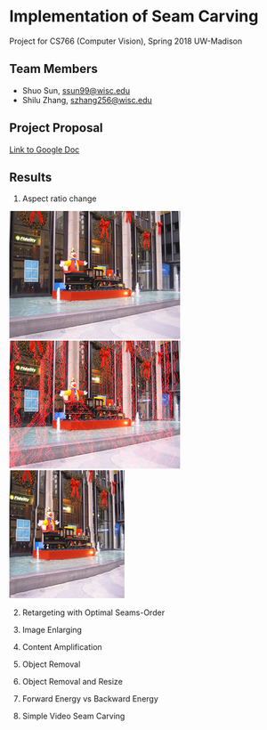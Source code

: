 # Implementation of Seam Carving
Project for CS766 (Computer Vision), Spring 2018 UW-Madison

## Team Members
- Shuo Sun, ssun99@wisc.edu
- Shilu Zhang, szhang256@wisc.edu

## Project Proposal
[Link to Google Doc](https://docs.google.com/document/d/1z0z4b6yVGYcPRXuUE_9kr-a2so3J8vSAw8htgIIx6CU/edit?usp=sharing)


## Results
1. Aspect ratio change

![alt text](https://github.com/Dennis-Sun/cvproject/blob/master/Images/christmas_original.jpg "Original Input")
![alt text](https://github.com/Dennis-Sun/cvproject/blob/master/Images/christmas_rm_100cols_Vseams.png "Original Input with vertial seams")
![alt text](https://github.com/Dennis-Sun/cvproject/blob/master/Images/christmas_rm_100cols.png "Seam Carving")

2. Retargeting with Optimal Seams-Order

3. Image Enlarging

4. Content Amplification

5. Object Removal

6. Object Removal and Resize

7. Forward Energy vs Backward Energy

8. Simple Video Seam Carving
